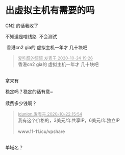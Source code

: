 # 出虚拟主机有需要的吗


CN2 的话我收了<img id="aimg_Nm9n2" onclick="zoom(this, this.src, 0, 0, 0)" class="zoom" src="https://cdn.jsdelivr.net/gh/hishis/forum-master/public/images/patch.gif" onmouseover="img_onmouseoverfunc(this)" onload="thumbImg(this)" border="0" alt="" />

不知道是啥线路<img src="static/image/smiley/yct/003.gif" smilieid="50" border="0" alt="" />&nbsp;&nbsp;不会测试

<img src="static/image/smiley/default/shocked.gif" smilieid="6" border="0" alt="" /> 香港cn2 gia的 虚拟主机一年才 几十块吧

<div class="quote"><blockquote><font size="2"><a href="https://www.hostloc.com/forum.php?mod=redirect&amp;goto=findpost&amp;pid=9347150&amp;ptid=757182" target="_blank"><font color="#999999">爱吃醋的醋醋 发表于 2020-10-24 19:26</font></a></font><br />
香港cn2 gia的 虚拟主机一年才 几十块吧</blockquote></div><br />
拿来有

稳定吗？稳定的话有意~<br />
<br />
续费多少钱啊？

<div class="quote"><blockquote><font size="2"><a href="https://www.hostloc.com/forum.php?mod=redirect&amp;goto=findpost&amp;pid=9336364&amp;ptid=757182" target="_blank"><font color="#999999">jdunion 发表于 2020-10-22 15:54</font></a></font><br />
我有这个价格的，3美元/年共享IP，6美元/年独立IP<br />
<br />
www.11-11.icu/vpshare</blockquote></div><br />
单域名？
